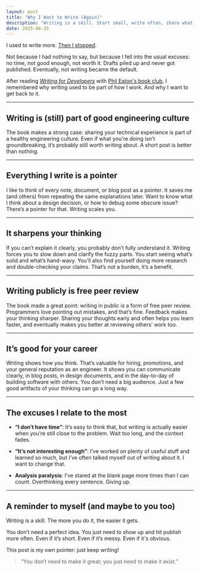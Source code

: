 ```yaml
---
layout: post
title: "Why I Want to Write (Again)"
description: "Writing is a skill. Start small, write often, share what you know, and let your posts become useful pointers, for others and for future you."
date: 2025-06-25
---
```


I used to write more. [Then I stopped](/posts/reviving-my-online-presence).

Not because I had nothing to say, but because I fell into the usual excuses: no time, not good enough, not worth it. Drafts piled up and never got published. Eventually, not writing became the default.

After reading [*Writing for Developers*](https://www.goodreads.com/book/show/219199634-writing-for-developers) with [Phil Eaton's book club](https://eatonphil.com/2025-writing-for-developers.html), I remembered why writing used to be part of how I work. And why I want to get back to it.

---

## Writing is (still) part of good engineering culture

The book makes a strong case: sharing your technical experience is part of a healthy engineering culture. Even if what you're doing isn’t groundbreaking, it’s probably still worth writing about. A short post is better than nothing.

---

## Everything I write is a pointer


I like to think of every note, document, or blog post as a pointer. It saves me (and others) from repeating the same explanations later. Want to know what I think about a design decision, or how to debug some obscure issue? There’s a pointer for that. Writing scales you.

---

## It sharpens your thinking

If you can’t explain it clearly, you probably don’t fully understand it. Writing forces you to slow down and clarify the fuzzy parts. You start seeing what’s solid and what’s hand-wavy. You’ll also find yourself doing more research and double-checking your claims. That’s not a burden, it’s a benefit.

---


## Writing publicly is free peer review

The book made a great point: writing in public is a form of free peer review. Programmers love pointing out mistakes, and that’s fine. Feedback makes your thinking sharper. Sharing your thoughts early and often helps you learn faster, and eventually makes you better at reviewing others’ work too.

---

## It’s good for your career

Writing shows how you think. That’s valuable for hiring, promotions, and your general reputation as an engineer. It shows you can communicate clearly, in blog posts, in design documents, and in the day-to-day of building software with others. You don’t need a big audience. Just a few good artifacts of your thinking can go a long way.

---

## The excuses I relate to the most

- **“I don’t have time”**: It’s easy to think that, but writing is actually easier when you’re still close to the problem. Wait too long, and the context fades.

- **“It’s not interesting enough”**: I’ve worked on plenty of useful stuff and learned so much, but I’ve often talked myself out of writing about it. I want to change that.

- **Analysis paralysis**: I’ve stared at the blank page more times than I can count. Overthinking every sentence. Giving up.

---

## A reminder to myself (and maybe to you too)

Writing is a skill. The more you do it, the easier it gets.

You don’t need a perfect idea. You just need to show up and hit publish more often. Even if it’s short. Even if it’s messy. Even if it's obvious.

This post is my own pointer: just keep writing!

> “You don’t need to make it great; you just need to make it exist.”
